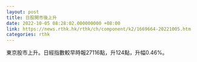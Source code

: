 ```yaml
---
layout: post
title: 日股開市後上升
date: 2022-10-05 08:28:02.000000000 +08:00
link: https://news.rthk.hk/rthk/ch/component/k2/1669664-20221005.htm
categories: rthk
---
```


東京股市上升。日經指數較早時報27116點，升124點，升幅0.46%。
